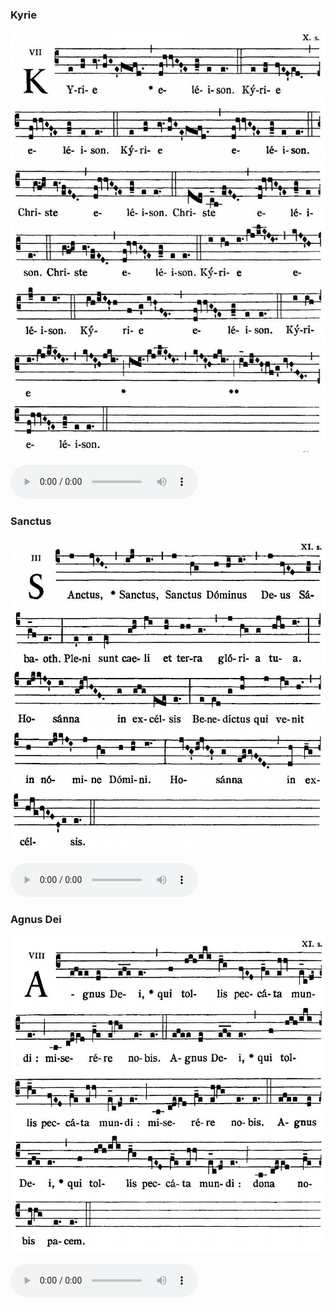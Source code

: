### Kyrie

![](images/mass-vi-kyrie.jpg)

<audio src="http://www.ccwatershed.org/audio/djc_06_kyrie_mp3_1/download/" controls="controls"></audio>

### Sanctus

![](images/mass-vi-sanctus.jpg)

<audio src="http://www.ccwatershed.org/audio/djc_06_sanctus_mp3_1/download/" controls="controls"></audio>

### Agnus Dei

![](images/mass-vi-agnus.jpg)

<audio src="http://www.ccwatershed.org/audio/djc_06_agnus_mp3_1/download/" controls="controls"></audio>
